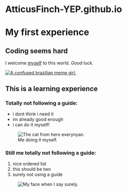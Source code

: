 # AtticusFinch-YEP.github.io
<html>
  <title>Agora sim macaco</title>
  <body>
    <main>
      <h1><strong>My first experience</strong></h1>
      <section>
      <h2>Coding seems hard</h2>
      <!-- TODO: This is my commentary i suppose -->
      <p>I welcome <a href="https://x.com/willsgardevoir/status/1836760649868644374" target="_blank">myself</a> to this world. <em>Good luck.</em></p>
      <a href="https://x.com/punchingcat">
        <img src="https://pbs.twimg.com/media/GRzlb2PXsAA6EiX.jpg" alt="A confused brazilian meme girl.">
      </a>
      </section>
      <section>
        <h2>This is a learning experience</h2>
        <h3>Totally not following a guide:</h3>
        <ul>
          <li>i dont think i need it</li>
          <li>im already good enough</li>
          <li>i can do it myself!</li>
        </ul>
        <figure>
        <img src="https://static.wikia.nocookie.net/azumanga/images/6/6a/Chiyo_father2.png/revision/latest?cb=20130903212750" alt="The cat from hero everynyan.">
          <figcaption>Me doing it myself.</figcaption>
        </figure>
        <h3>Still me totally not following a guide:</h3>
        <ol>
          <li>nice ordered list</li>
          <li>this should be two</li>
          <li>surely not using a guide</li>
        </ol>
        <figure>
          <img src="https://media.tenor.com/NQDUwW5K5aAAAAAM/surely-xqc.gif" alt="My face when I say surely.">
        </figure>
    </main>
  </body>
</html>

